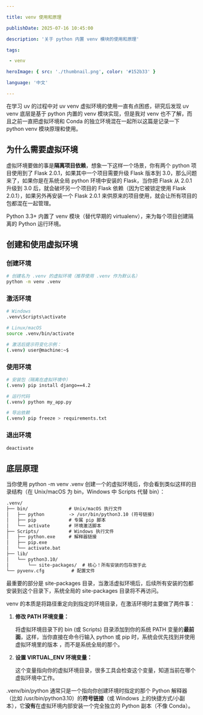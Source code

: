 ```yaml
---

title: venv 使用和原理

publishDate: 2025-07-16 10:45:00

description: '关于 python 内置 venv 模块的使用和原理'

tags:

 - venv

heroImage: { src: './thumbnail.png', color: '#152b33' }

language: '中文'

--- 
```


在学习 uv 的过程中对 uv venv 虚拟环境的使用一直有点困惑，研究后发现 uv venv 底层是基于 python 内置的 venv 模块实现，但是我对 venv 也不了解，而且之前一直把虚拟环境和 Conda 的独立环境混在一起所以这篇是记录一下 python venv 模块原理和使用。

## 为什么需要虚拟环境

虚拟环境要做的事是**隔离项目依赖**，想象一下这样一个场景，你有两个 python 项目使用到了 Flask 2.0.1，如果其中一个项目需要升级 Flask 版本到 3.0，那么问题来了，如果你是在系统全局 python 环境中安装的 Flask，当你把 Flask 从 2.0.1 升级到 3.0 后，就会破坏另一个项目的 Flask 依赖（因为它被锁定使用 Flask 2.0.1），如果另外再安装一个 Flask 2.0.1 来供原来的项目使用，就会让所有项目的包都混在一起管理。

Python 3.3+ 内置了 venv 模块（替代早期的 virtualenv），来为每个项目创建隔离的 Python 运行环境。

## 创建和使用虚拟环境

### **创建环境**

```bash
# 创建名为 .venv 的虚拟环境（推荐使用 .venv 作为默认名）
python -m venv .venv
```

### 激活环境

```bash
# Windows
.venv\Scripts\activate

# Linux/macOS
source .venv/bin/activate

# 激活后提示符变化示例：
(.venv) user@machine:~$
```

### 使用环境

```bash
# 安装包（隔离在虚拟环境中）
(.venv) pip install django==4.2

# 运行代码
(.venv) python my_app.py

# 导出依赖
(.venv) pip freeze > requirements.txt
```

### 退出环境

```bash
deactivate
```

## 底层原理

当你使用 python -m venv .venv 创建一个的虚拟环境后，你会看到类似这样的目录结构（在 Unix/macOS 为 bin，Windows 中 Scripts 代替 bin）：

```markdown
.venv/
├── bin/               # Unix/macOS 执行文件
│   ├── python         -> /usr/bin/python3.10 (符号链接)
│   ├── pip            # 专属 pip 脚本
│   └── activate       # 环境激活脚本
├── Scripts/           # Windows 执行文件
│   ├── python.exe     # 解释器链接
│   ├── pip.exe
│   └── activate.bat
├── lib/
│   └── python3.10/
│       └── site-packages/  # 核心！所有安装的包存放于此
└── pyvenv.cfg          # 配置文件
```

最重要的部分是 site-packages 目录，当激活虚拟环境后，后续所有安装的包都安装到这个目录下，系统全局的 site-packages 目录将不再访问。

venv 的本质是将路径重定向到指定的环境目录，在激活环境时主要做了两件事：

1. **修改 PATH 环境变量：**

   将虚拟环境目录下的 bin (或 Scripts) 目录添加到你的系统 PATH 变量的**最前面**，这样，当你直接在命令行输入 python 或 pip 时，系统会优先找到并使用虚拟环境里的版本 ，而不是系统全局的那个。

2. **设置 VIRTUAL_ENV 环境变量：**

   这个变量指向你的虚拟环境目录，很多工具会检查这个变量，知道当前在哪个虚拟环境中工作。

.venv/bin/python 通常只是一个指向你创建环境时指定的那个 Python 解释器（比如 /usr/bin/python3.10）的**符号链接**（或 Windows 上的快捷方式/小副本），它**没有**在虚拟环境内部安装一个完全独立的 Python 副本（不像 Conda）。
